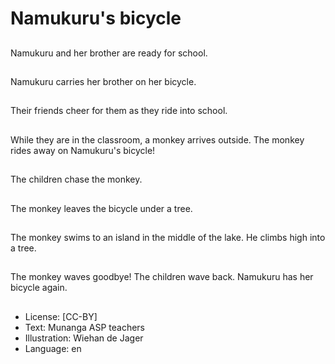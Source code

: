 # Namukuru's bicycle

##
Namukuru and her
brother are ready
for school.

##
Namukuru carries
her brother on
her bicycle.

##
Their friends cheer
for them as they
ride into school.

##
While they are
in the classroom,
a monkey arrives
outside.
The monkey
rides away on
Namukuru's bicycle!

##
The children chase
the monkey.

##
The monkey leaves
the bicycle under
a tree.

##
The monkey swims
to an island in the
middle of the lake.
He climbs high into
a tree.

##
The monkey waves
goodbye!
The children wave back.
Namukuru has her
bicycle again.

##
* License: [CC-BY]
* Text: Munanga ASP teachers
* Illustration: Wiehan de Jager
* Language: en
